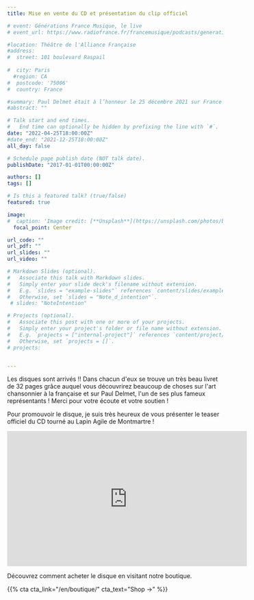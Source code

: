 ```yaml
---
title: Mise en vente du CD et présentation du clip officiel

# event: Générations France Musique, le live
# event_url: https://www.radiofrance.fr/francemusique/podcasts/generations-france-musique-le-live

#location: Théâtre de l'Alliance Française
#address:
#  street: 101 boulevard Raspail
 
#  city: Paris
  #region: CA
#  postcode: '75006'
#  country: France

#summary: Paul Delmet était à l’honneur le 25 décembre 2021 sur France Musique. 
#abstract: ""

# Talk start and end times.
#   End time can optionally be hidden by prefixing the line with `#`.
date: "2022-04-25T18:00:00Z"
#date_end: "2021-12-25T18:00:00Z"
all_day: false

# Schedule page publish date (NOT talk date).
publishDate: "2017-01-01T00:00:00Z"

authors: []
tags: []

# Is this a featured talk? (true/false)
featured: true

image:
#  caption: 'Image credit: [**Unsplash**](https://unsplash.com/photos/bzdhc5b3Bxs)'
  focal_point: Center

url_code: ""
url_pdf: ""
url_slides: ""
url_video: ""

# Markdown Slides (optional).
#   Associate this talk with Markdown slides.
#   Simply enter your slide deck's filename without extension.
#   E.g. `slides = "example-slides"` references `content/slides/example-slides.md`.
#   Otherwise, set `slides = "Note_d_intention"`.
 # slides: "NoteIntention"

# Projects (optional).
#   Associate this post with one or more of your projects.
#   Simply enter your project's folder or file name without extension.
#   E.g. `projects = ["internal-project"]` references `content/project/deep-learning/index.md`.
#   Otherwise, set `projects = []`.
# projects:


---
```

Les disques sont arrivés !! Dans chacun d'eux se trouve un très beau livret de 32 pages grâce auquel vous découvrirez beaucoup de choses sur l'art chansonnier à la française et sur Paul Delmet, l'un de ses plus fameux représentants ! 
Merci pour votre écoute et votre soutien !

Pour promouvoir le disque, je suis très heureux de vous présenter le teaser officiel du CD tourné au Lapin Agile de Montmartre !

<p align="center">
<iframe width="560" height="315" src="https://www.youtube.com/embed/lDFNZfIoUBg" title="YouTube video player" frameborder="0" allow="accelerometer; autoplay; clipboard-write; encrypted-media; gyroscope; picture-in-picture" allowfullscreen></iframe>
</p>

Découvrez comment acheter le disque en visitant notre boutique.

{{% cta cta_link="/en/boutique/" cta_text="Shop →" %}}

